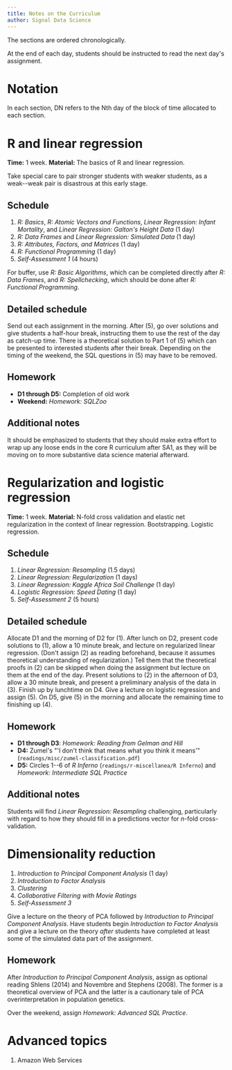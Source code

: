 ```yaml
---
title: Notes on the Curriculum
author: Signal Data Science
---
```


The sections are ordered chronologically.

At the end of each day, students should be instructed to read the next day's assignment.

Notation
========

In each section, DN refers to the Nth day of the block of time allocated to each section.

R and linear regression
=======================

**Time:** 1 week. **Material:** The basics of R and linear regression.

Take special care to pair stronger students with weaker students, as a weak--weak pair is disastrous at this early stage.

Schedule
--------

1. *R: Basics*, *R: Atomic Vectors and Functions*, *Linear Regression: Infant Mortality*, and *Linear Regression: Galton's Height Data* (1 day)
2. *R: Data Frames* and *Linear Regression: Simulated Data* (1 day)
3. *R: Attributes, Factors, and Matrices* (1 day)
4. *R: Functional Programming* (1 day)
5. *Self-Assessment 1* (4 hours)

For buffer, use *R: Basic Algorithms*, which can be completed directly after *R: Data Frames*, and *R: Spellchecking*, which should be done after *R: Functional Programming*.

Detailed schedule
-----------------

Send out each assignment in the morning. After (5), go over solutions and give students a half-hour break, instructing them to use the rest of the day as catch-up time. There is a theoretical solution to Part 1 of (5) which can be presented to interested students after their break. Depending on the timing of the weekend, the SQL questions in (5) may have to be removed.

Homework
--------

* **D1 through D5:** Completion of old work
* **Weekend:** *Homework: SQLZoo*

Additional notes
----------------

It should be emphasized to students that they should make extra effort to wrap up any loose ends in the core R curriculum after SA1, as they will be moving on to more substantive data science material afterward.

Regularization and logistic regression
======================================

**Time:** 1 week. **Material:** N-fold cross validation and elastic net regularization in the context of linear regression. Bootstrapping. Logistic regression.

Schedule
--------

1. *Linear Regression: Resampling* (1.5 days)
2. *Linear Regression: Regularization* (1 days)
3. *Linear Regression: Kaggle Africa Soil Challenge* (1 day)
4. *Logistic Regression: Speed Dating* (1 day)
5. *Self-Assessment 2* (5 hours)

Detailed schedule
-----------------

Allocate D1 and the morning of D2 for (1). After lunch on D2, present code solutions to (1), allow a 10 minute break, and lecture on regularized linear regression. (Don't assign (2) as reading beforehand, because it assumes theoretical understanding of regularization.) Tell them that the theoretical proofs in (2) can be skipped when doing the assignment but lecture on them at the end of the day. Present solutions to (2) in the afternoon of D3, allow a 30 minute break, and present a preliminary analysis of the data in (3). Finish up by lunchtime on D4. Give a lecture on logistic regression and assign (5). On D5, give (5) in the morning and allocate the remaining time to finishing up (4).

Homework
--------

* **D1 through D3**: *Homework: Reading from Gelman and Hill*
* **D4:** Zumel's "'I don't think that means what you think it means'" (`readings/misc/zumel-classification.pdf`)
* **D5:** Circles 1--6 of *R Inferno* (`readings/r-miscellanea/R Inferno`) and *Homework: Intermediate SQL Practice*

Additional notes
----------------

Students will find *Linear Regression: Resampling* challenging, particularly with regard to how they should fill in a predictions vector for $n$-fold cross-validation.

Dimensionality reduction
========================

1. *Introduction to Principal Component Analysis* (1 day)
2. *Introduction to Factor Analysis*
3. *Clustering*
4. *Collaborative Filtering with Movie Ratings*
5. *Self-Assessment 3*

Give a lecture on the theory of PCA followed by *Introduction to Principal Component Analysis*. Have students begin *Introduction to Factor Analysis* and give a lecture on the theory *after* students have completed at least some of the simulated data part of the assignment.

Homework
--------

After *Introduction to Principal Component Analysis*, assign as optional reading Shlens (2014) and Novembre and Stephens (2008). The former is a theoretical overview of PCA and the latter is a cautionary tale of PCA overinterpretation in population genetics.

Over the weekend, assign *Homework: Advanced SQL Practice*.

Advanced topics
===============

1. Amazon Web Services